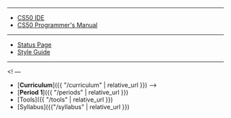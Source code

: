 ***

* [CS50 IDE](https://ide.cs50.io/)
* [CS50 Programmer's Manual](https://man.cs50.io/)

***

* [Status Page](https://cs50.statuspage.io/)
* [Style Guide](https://cs50.readthedocs.io/style/c/)

***

<! ––
* [**Curriculum**]({{ "/curriculum" | relative_url }})
-->
* [**Period 1**]({{ "/periods" | relative_url }})
* [Tools]({{ "/tools" | relative_url }})
* [Syllabus]({{"/syllabus" | relative_url }})
